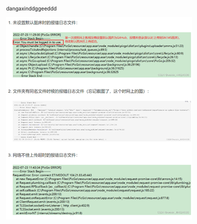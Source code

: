 dangaxinddggeeddd

![](https://raw.githubusercontent.com/giaoge2602/images/main/202411090304137.png?token=BDSPFR6SNP2THKYITOSZLDDHFZQP2)